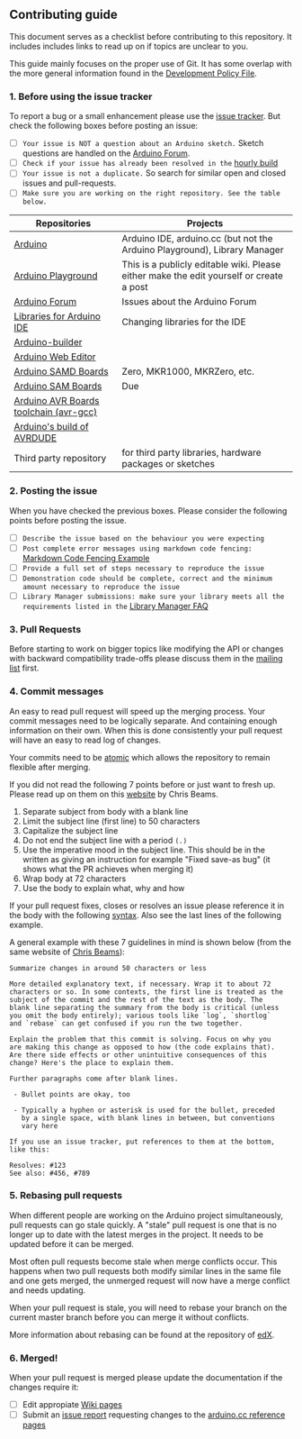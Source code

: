 ## Contributing guide
This document serves as a checklist before contributing to this repository. It includes includes links to read up on if topics are unclear to you.

This guide mainly focuses on the proper use of Git. It has some overlap with the more general information found in the [Development Policy File](https://github.com/arduino/Arduino/wiki/Development-Policy).

### 1. Before using the issue tracker
To report a bug or a small enhancement please use the [issue tracker](http://github.com/arduino/Arduino/issues). But check the following boxes before posting an issue:

- [ ] `Your issue is NOT a question about an Arduino sketch.` Sketch questions are handled on the [Arduino Forum](http://forum.arduino.cc/).
- [ ] `Check if your issue has already been resolved in the` [hourly build](http://www.arduino.cc/en/Main/Software#hourly)
- [ ] `Your issue is not a duplicate.` So search for similar open and closed issues and pull-requests.
- [ ] `Make sure you are working on the right repository. See the table below.`

| Repositories | Projects |
|---|---|
|[Arduino](https://github.com/arduino/Arduino) | Arduino IDE, arduino.cc (but not the Arduino Playground), Library Manager |
|[Arduino Playground](http://forum.arduino.cc/index.php?board=24.0) | This is a publicly editable wiki. Please either make the edit yourself or create a post |
|[Arduino Forum](https://github.com/arduino/forum-issues) | Issues about the Arduino Forum |
| [Libraries for Arduino IDE](https://github.com/arduino-libraries) | Changing libraries for the IDE |
| [Arduino-builder](https://github.com/arduino/arduino-builder)| |
|[Arduino Web Editor](https://github.com/arduino/arduino-create-agent) | |
|[Arduino SAMD Boards](https://github.com/arduino/ArduinoCore-samd)|Zero, MKR1000, MKRZero, etc. |
|[Arduino SAM Boards](https://github.com/arduino/ArduinoCore-sam)| Due |
|[Arduino AVR Boards toolchain (avr-gcc)](https://github.com/arduino/toolchain-avr)| |
|[Arduino's build of AVRDUDE](https://github.com/arduino/avrdude-build-script)||
|Third party repository |  for third party libraries, hardware packages or sketches |

### 2. Posting the issue
When you have checked the previous boxes. Please consider the following points before posting the issue.

- [ ] `Describe the issue based on the behaviour you were expecting`
- [ ] `Post complete error messages using markdown code fencing:` [Markdown Code Fencing Example](https://guides.github.com/features/mastering-markdown/#examples)
- [ ] `Provide a full set of steps necessary to reproduce the issue`
- [ ] `Demonstration code should be complete, correct and the minimum amount necessary to reproduce the issue`
- [ ] `Library Manager submissions: make sure your library meets all the requirements listed in the` [Library Manager FAQ](https://github.com/arduino/Arduino/wiki/Library-Manager-FAQ)

### 3. Pull Requests
Before starting to work on bigger topics like modifying the API or changes with backward compatibility trade-offs please discuss them in the [mailing list](https://groups.google.com/a/arduino.cc/forum/#!forum/developers) first.  

### 4. Commit messages
An easy to read pull request will speed up the merging process. Your commit messages need to be logically separate. And containing enough information on their own. When this is done consistently your pull request will have an easy to read log of changes.

Your commits need to be [atomic](https://www.freshconsulting.com/atomic-commits/) which allows the repository to remain flexible after merging.

If you did not read the following 7 points before or just want to fresh up. Please read up on them on this [website](https://chris.beams.io/posts/git-commit) by Chris Beams.

1. Separate subject from body with a blank line
2. Limit the subject line (first line) to 50 characters
3. Capitalize the subject line
4. Do not end the subject line with a period `(.)`
5. Use the imperative mood in the subject line.
This should be in the written as giving an instruction for example "Fixed save-as bug" (it shows what the PR achieves when merging it)
6. Wrap body at 72 characters
7. Use the body to explain what, why and how

If your pull request fixes, closes or resolves an issue please reference it in the body with the following [syntax](https://help.github.com/articles/closing-issues-via-commit-messages/). Also see the last lines of the following example.

A general example with these 7 guidelines in mind is shown below (from the same website of [Chris Beams](https://chris.beams.io/posts/git-commit)):
```
Summarize changes in around 50 characters or less

More detailed explanatory text, if necessary. Wrap it to about 72
characters or so. In some contexts, the first line is treated as the
subject of the commit and the rest of the text as the body. The
blank line separating the summary from the body is critical (unless
you omit the body entirely); various tools like `log`, `shortlog`
and `rebase` can get confused if you run the two together.

Explain the problem that this commit is solving. Focus on why you
are making this change as opposed to how (the code explains that).
Are there side effects or other unintuitive consequences of this
change? Here's the place to explain them.

Further paragraphs come after blank lines.

 - Bullet points are okay, too

 - Typically a hyphen or asterisk is used for the bullet, preceded
   by a single space, with blank lines in between, but conventions
   vary here

If you use an issue tracker, put references to them at the bottom,
like this:

Resolves: #123
See also: #456, #789
```

### 5. Rebasing pull requests
When different people are working on the Arduino project simultaneously, pull requests can go stale quickly. A "stale" pull request is one that is no longer up to date with the latest merges in the project. It needs to be updated before it can be merged.

Most often pull requests become stale when merge conflicts occur. This happens when two pull requests both modify similar lines in the same file and one gets merged, the unmerged request will now have a merge conflict and needs updating.

When your pull request is stale, you will need to rebase your branch on the current master branch before you can merge it without conflicts.

More information about rebasing can be found at the repository of [edX](https://github.com/edx/edx-platform/wiki/How-to-Rebase-a-Pull-Request).

### 6. Merged!
When your pull request is merged please update the documentation if the changes require it:

- [ ] Edit appropiate [Wiki pages](https://github.com/arduino/Arduino/wiki/_pages)
- [ ] Submit an [issue report](https://github.com/arduino/Arduino/issues/new) requesting changes to the [arduino.cc reference pages](https://www.arduino.cc/en/Reference/HomePage)
